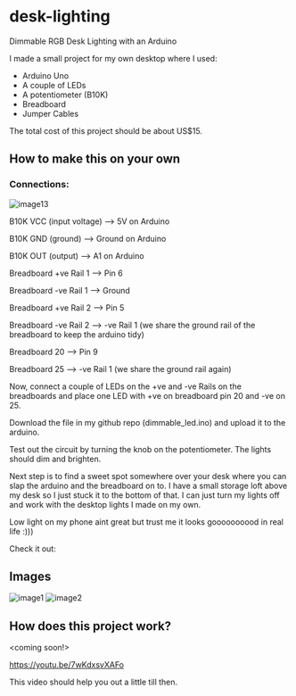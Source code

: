 # desk-lighting
Dimmable RGB Desk Lighting with an Arduino

I made a small project for my own desktop where I used:
- Arduino Uno 
- A couple of LEDs
- A potentiometer (B10K)
- Breadboard
- Jumper Cables

The total cost of this project should be about US$15.

## How to make this on your own
### Connections:

![image13](https://github.com/AiryAir/desktop-lighting/blob/main/images/image3.jpg)

B10K VCC (input voltage) --> 5V on Arduino

B10K GND (ground)        --> Ground on Arduino

B10K OUT (output)        --> A1 on Arduino

Breadboard +ve Rail 1 --> Pin 6 

Breadboard -ve Rail 1 --> Ground

Breadboard +ve Rail 2 --> Pin 5

Breadboard -ve Rail 2 --> -ve Rail 1 (we share the ground rail of the breadboard to keep the arduino tidy)

Breadboard 20 --> Pin 9

Breadboard 25 --> -ve Rail 1 (we share the ground rail again)

Now, connect a couple of LEDs on the +ve and -ve Rails on the breadboards and place one LED with +ve on breadboard pin 20 and -ve on 25.

Download the file in my github repo (dimmable_led.ino) and upload it to the arduino.

Test out the circuit by turning the knob on the potentiometer. The lights should dim and brighten.

Next step is to find a sweet spot somewhere over your desk where you can slap the arduino and the breadboard on to.
I have a small storage loft above my desk so I just stuck it to the bottom of that. I can just turn my lights off and work
with the desktop lights I made on my own.


Low light on my phone aint great but trust me it looks goooooooood in real life :)))

Check it out:

## Images
![image1](https://github.com/AiryAir/desktop-lighting/blob/main/images/image1.jpg)
![image2](https://github.com/AiryAir/desktop-lighting/blob/main/images/image2.jpg)

## How does this project work?
<coming soon!>

https://youtu.be/7wKdxsvXAFo

This video should help you out a little till then.
